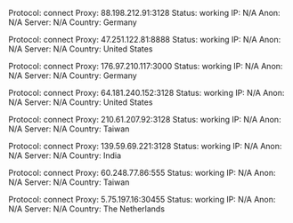 Protocol: connect
Proxy: 88.198.212.91:3128
Status: working
IP: N/A
Anon: N/A
Server: N/A
Country: Germany

Protocol: connect
Proxy: 47.251.122.81:8888
Status: working
IP: N/A
Anon: N/A
Server: N/A
Country: United States

Protocol: connect
Proxy: 176.97.210.117:3000
Status: working
IP: N/A
Anon: N/A
Server: N/A
Country: Germany

Protocol: connect
Proxy: 64.181.240.152:3128
Status: working
IP: N/A
Anon: N/A
Server: N/A
Country: United States

Protocol: connect
Proxy: 210.61.207.92:3128
Status: working
IP: N/A
Anon: N/A
Server: N/A
Country: Taiwan

Protocol: connect
Proxy: 139.59.69.221:3128
Status: working
IP: N/A
Anon: N/A
Server: N/A
Country: India

Protocol: connect
Proxy: 60.248.77.86:555
Status: working
IP: N/A
Anon: N/A
Server: N/A
Country: Taiwan

Protocol: connect
Proxy: 5.75.197.16:30455
Status: working
IP: N/A
Anon: N/A
Server: N/A
Country: The Netherlands

